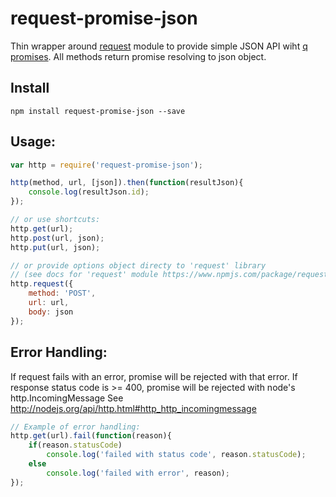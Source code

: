 # request-promise-json
Thin wrapper around [request](https://www.npmjs.com/package/request) module to provide simple JSON API wiht [q promises](http://documentup.com/kriskowal/q/).
All methods return promise resolving to json object.

## Install
```
npm install request-promise-json --save
```

## Usage:
```js
var http = require('request-promise-json');

http(method, url, [json]).then(function(resultJson){
    console.log(resultJson.id);
});

// or use shortcuts:
http.get(url);
http.post(url, json);
http.put(url, json);

// or provide options object directy to 'request' library 
// (see docs for 'request' module https://www.npmjs.com/package/request):
http.request({
    method: 'POST',
    url: url,
    body: json
});
```
 
## Error Handling:
If request fails with an error, promise will be rejected with that error.
If response status code is >= 400, promise will be rejected with node's http.IncomingMessage
See http://nodejs.org/api/http.html#http_http_incomingmessage
```js
// Example of error handling:
http.get(url).fail(function(reason){
    if(reason.statusCode)
        console.log('failed with status code', reason.statusCode);
    else
        console.log('failed with error', reason);
});
```
